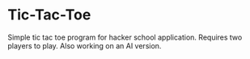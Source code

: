 # Tic-Tac-Toe
Simple tic tac toe program for hacker school application. 
Requires two players to play. 
Also working on an AI version. 
